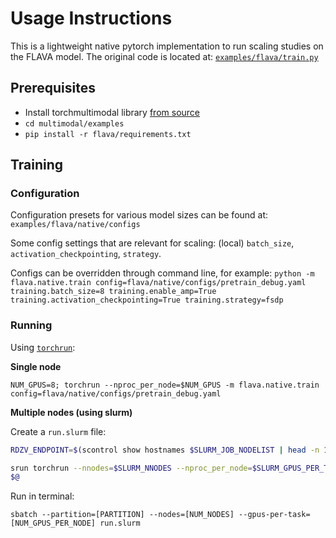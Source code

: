 # Usage Instructions

This is a lightweight native pytorch implementation to run scaling studies on the FLAVA model. The original code is located at: [`examples/flava/train.py`](https://github.com/facebookresearch/multimodal/blob/main/examples/flava/train.py)

## Prerequisites

- Install torchmultimodal library [from source](https://github.com/facebookresearch/multimodal/blob/main/README.md#building-from-source)
- `cd multimodal/examples`
- `pip install -r flava/requirements.txt`

## Training

### Configuration

Configuration presets for various model sizes can be found at: `examples/flava/native/configs`

Some config settings that are relevant for scaling: (local) `batch_size`, `activation_checkpointing`, `strategy`.

Configs can be overridden through command line, for example: `python -m flava.native.train config=flava/native/configs/pretrain_debug.yaml training.batch_size=8 training.enable_amp=True training.activation_checkpointing=True training.strategy=fsdp`

### Running


Using [`torchrun`](https://pytorch.org/docs/stable/elastic/run.html):

**Single node**

`NUM_GPUS=8; torchrun --nproc_per_node=$NUM_GPUS -m flava.native.train config=flava/native/configs/pretrain_debug.yaml`

**Multiple nodes (using slurm)**

Create a `run.slurm` file:

```bash
RDZV_ENDPOINT=$(scontrol show hostnames $SLURM_JOB_NODELIST | head -n 1)

srun torchrun --nnodes=$SLURM_NNODES --nproc_per_node=$SLURM_GPUS_PER_TASK --rdzv_id=$SLURM_JOB_ID --rdzv_backend=c10d --rdzv_endpoint=$RDZV_ENDPOINT --max_restarts 0  -m flava.native.train config=flava/native/configs/pretrain_debug.yaml
$@
```

Run in terminal:

`sbatch --partition=[PARTITION] --nodes=[NUM_NODES] --gpus-per-task=[NUM_GPUS_PER_NODE] run.slurm`
